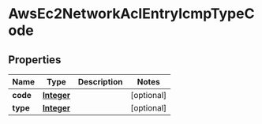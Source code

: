 

# AwsEc2NetworkAclEntryIcmpTypeCode


## Properties

| Name | Type | Description | Notes |
|------------ | ------------- | ------------- | -------------|
|**code** | [**Integer**](Integer.md) |  |  [optional] |
|**type** | [**Integer**](Integer.md) |  |  [optional] |



